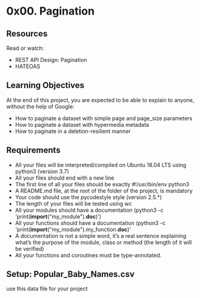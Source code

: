 # 0x00. Pagination

## Resources
Read or watch:
- REST API Design: Pagination
- HATEOAS

## Learning Objectives
At the end of this project, you are expected to be able to explain to anyone, without the help of Google:
- How to paginate a dataset with simple page and page_size parameters
- How to paginate a dataset with hypermedia metadata
- How to paginate in a deletion-resilient manner

## Requirements
- All your files will be interpreted/compiled on Ubuntu 18.04 LTS using python3 (version 3.7)
- All your files should end with a new line
- The first line of all your files should be exactly #!/usr/bin/env python3
- A README.md file, at the root of the folder of the project, is mandatory
- Your code should use the pycodestyle style (version 2.5.*)
- The length of your files will be tested using wc
- All your modules should have a documentation (python3 -c 'print(__import__("my_module").__doc__)')
- All your functions should have a documentation (python3 -c 'print(__import__("my_module").my_function.__doc__)'
- A documentation is not a simple word, it’s a real sentence explaining what’s the purpose of the module, class or method (the length of it will be verified)
- All your functions and coroutines must be type-annotated.

## Setup: Popular_Baby_Names.csv
use this data file for your project
